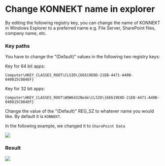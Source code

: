 # Change KONNEKT name in explorer

By editing the following registry key, you can change the name of KONNEKT in Windows Explorer to a preferred name e.g. File Server, SharePoint files, company name, etc.

### **Key paths**

You have to change the "(Default)" values in the following two registry keys:

Key for 64 bit apps:

```
Computer\HKEY_CLASSES_ROOT\CLSID\{6E619E0D-21EB-4471-A40B-040815C884EF}
```

Key for 32 bit apps:

```
Computer\HKEY_CLASSES_ROOT\WOW6432Node\CLSID\{6E619E0D-21EB-4471-A40B-040815C884EF}
```

Change the value of the "(Default)" REG\_SZ to whatever name you would like. By default it is `KONNEKT`.

In the following example, we changed it to `SharePoint Data`

![](<../../../.gitbook/assets/2021-10-22 12\_50\_06-Window.png>)

### **Result**

![](<../../../.gitbook/assets/2021-10-25 11\_07\_36-Windows Sandbox.png>)
